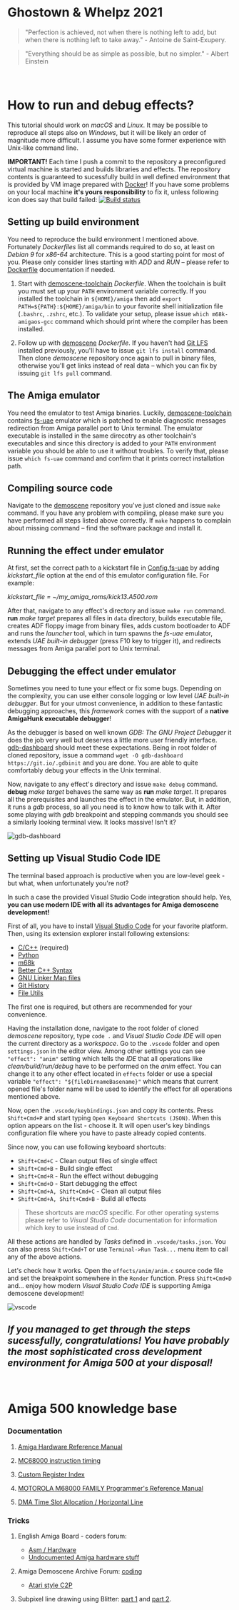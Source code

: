 Ghostown & Whelpz 2021
===
> "Perfection is achieved, not when there is nothing left to add, but when
> there is nothing left to take away." - Antoine de Saint-Exupery.

> "Everything should be as simple as possible, but no simpler." - Albert Einstein

\
How to run and debug effects?
===

This tutorial should work on *macOS* and *Linux*. It may be possible to
reproduce all steps also on *Windows*, but it will be likely an order of 
magnitude more difficult. I assume you have some former experience with 
Unix-like command line. 

**IMPORTANT!** Each time I push a commit to the repository a preconfigured
virtual machine is started and builds libraries and effects. The repository
contents is guaranteed to sucessfully build in well defined environment that is
provided by VM image prepared with [Docker](https://www.docker.com/)! If you
have some problems on your local machine **it's yours responsibility** to fix
it, unless following icon does say that build failed:
[![Build status](https://circleci.com/gh/cahirwpz/demoscene.png)](https://circleci.com/gh/cahirwpz/demoscene)

Setting up build environment
---

You need to reproduce the build environment I mentioned above. Fortunately
_Dockerfiles_ list all commands required to do so, at least on _Debian 9_ for
_x86-64_ architecture. This is a good starting point for most of you.
Please only consider lines starting with _ADD_ and _RUN_ – please refer to
[Dockerfile](https://docs.docker.com/engine/reference/builder/#run)
documentation if needed.

1. Start with [demoscene-toolchain](https://github.com/cahirwpz/demoscene-toolchain/blob/master/Dockerfile)
   _Dockerfile_. When the toolchain is built you must set up your `PATH`
   environment variable correctly. If you installed the toolchain in
   `${HOME}/amiga` then add `export PATH=${PATH}:${HOME}/amiga/bin` to your
   favorite shell initialization file (`.bashrc`, `.zshrc`, etc.). To validate
   your setup, please issue `which m68k-amigaos-gcc` command which should print
   where the compiler has been installed.

2. Follow up with [demoscene](https://github.com/cahirwpz/demoscene/blob/master/Dockerfile)
   _Dockerfile_. If you haven't had [Git LFS](https://git-lfs.github.com/)
   installed previously, you'll have to issue `git lfs install` command. Then
   clone *demoscene* repository once again to pull in binary files, otherwise
   you'll get links instead of real data – which you can fix by issuing
   `git lfs pull` command.

The Amiga emulator
---

You need the emulator to test Amiga binaries. Luckily, [demoscene-toolchain](https://github.com/cahirwpz/demoscene-toolchain) 
contains [fs-uae](https://fs-uae.net) emulator which is patched to enable 
diagnostic messages redirection from Amiga parallel port to Unix terminal. 
The emulator executable is installed in the same direcotry as other 
toolchain's executables and since  this directory is added to your `PATH` environment 
variable you should be able to use it without troubles. To verify that, please issue 
`which fs-uae` command and confirm that it prints correct installation path.

Compiling source code
---

Navigate to the [demoscene](https://github.com/cahirwpz/demoscene) repository 
you've just cloned and issue `make` command. If you have any problem with compiling, 
please make sure you have performed all steps listed above correctly. If `make` happens 
to complain about missing command – find the software package and install it.

Running the effect under emulator
---

At first, set the correct path to a kickstart file in 
[Config.fs-uae](https://github.com/cahirwpz/demoscene/blob/master/effects/Config.fs-uae) 
by adding _kickstart_file_ option at the end of this emulator configuration file. 
For example:

_kickstart_file = ~/my_amiga_roms/kick13.A500.rom_

After that, navigate to any effect's directory and issue `make run` command. 
**run** _make target_ prepares all files in `data` directory, builds 
executable file, creates ADF floppy image from binary files, adds 
custom bootloader to ADF and runs the _launcher_ tool, which in turn spawns 
the _fs-uae_ emulator, extends *UAE built-in debugger* (press F10 key to trigger it), 
and redirects messages from Amiga parallel port to Unix terminal.

Debugging the effect under emulator
---

Sometimes you need to tune your effect or fix some bugs. Depending on the complexity, 
you can use either console logging or low level *UAE built-in debugger*. But for your 
utmost convenience, in addition to these fantastic debugging approaches, this 
_framework_ comes with the support of a **native AmigaHunk executable debugger**!

As the debugger is based on well known *GDB: The GNU Project Debugger* it does the 
job very well but deserves a little more user friendly interface. 
[gdb-dashboard](https://github.com/cyrus-and/gdb-dashboard) should meet these expectations. 
Being in root folder of cloned repository, issue a command 
`wget -O gdb-dashboard https://git.io/.gdbinit` and you are done. You are able to 
quite comfortably debug your effects in the Unix terminal.

Now, navigate to any effect's directory and issue `make debug` command. **debug** 
_make target_ behaves the same way as **run** _make target_. It prepares all the 
prerequisites and launches the effect in the emulator. But, in addition, it runs 
a _gdb_ process, so all you need is to know how to talk with it. After some 
playing with _gdb_ breakpoint and stepping commands you should see a similarly 
looking terminal view. It looks massive! Isn't it?

![gdb-dashboard](./README.gdb.png)

Setting up Visual Studio Code IDE
---

The terminal based approach is productive when you are low-level geek - 
but what, when unfortunately you're not?

In such a case the provided Visual Studio Code integration should help. 
Yes, **you can use modern IDE with all its advantages for Amiga demoscene development!**

First of all, you have to install [Visual Studio Code](https://code.visualstudio.com/download) 
for your favorite platform. Then, using its extension explorer install following extensions:
- [C/C++](https://marketplace.visualstudio.com/items?itemName=ms-vscode.cpptools) (required)
- [Python](https://marketplace.visualstudio.com/items?itemName=ms-python.python)
- [m68k](https://marketplace.visualstudio.com/items?itemName=steventattersall.m68k)
- [Better C++ Syntax](https://marketplace.visualstudio.com/items?itemName=jeff-hykin.better-cpp-syntax)
- [GNU Linker Map files](https://marketplace.visualstudio.com/items?itemName=trond-snekvik.gnu-mapfiles)
- [Git History](https://marketplace.visualstudio.com/items?itemName=donjayamanne.githistory)
- [File Utils](https://marketplace.visualstudio.com/items?itemName=sleistner.vscode-fileutils)

The first one is required, but others are recommended for your convenience.

Having the installation done, navigate to the root folder of cloned _demoscene_ 
repository, type `code .` and _Visual Studio Code IDE_ will open the current 
directory as a _workspace_. Go to the `.vscode` folder and open `settings.json` 
in the editor view. Among other settings you can see `"effect": "anim"` setting which 
tells the _IDE_ that all operations like _clean/build/run/debug_ have to be 
performed on the _anim_ effect. You can change it to any other effect located in `effects` 
folder or use a special variable `"effect": "${fileDirnameBasename}"` which means 
that current opened file's folder name will be used to identify the effect for 
all operations mentioned above.

Now, open the `.vscode/keybindings.json` and copy its contents. Press `Shift+Cmd+P` 
and start typing `Open Keyboard Shortcuts (JSON)`. When this option appears on the 
list - choose it. It will open user's key bindings configuration file where you have 
to paste already copied contents.

Since now, you can use following keyboard shortcuts:
- `Shift+Cmd+C` - Clean output files of single effect
- `Shift+Cmd+B` - Build single effect
- `Shift+Cmd+R` - Run the effect without debugging
- `Shift+Cmd+D` - Start debugging the effect
- `Shift+Cmd+A, Shift+Cmd+C` - Clean all output files
- `Shift+Cmd+A, Shift+Cmd+B` - Build all effects

> These shortcuts are _macOS_ specific. For other operating systems please 
refer to _Visual Studio Code_ documentation for information which key to 
use instead of `Cmd`.

All these actions are handled by _Tasks_ defined in `.vscode/tasks.json`. You can 
also press `Shift+Cmd+T` or use `Terminal->Run Task...` menu item to call 
any of the above actions.

Let's check how it works. Open the `effects/anim/anim.c` source code file 
and set the breakpoint somewhere in the `Render` function. Press `Shift+Cmd+D` 
and... enjoy how modern _Visual Studio Code IDE_ is supporting 
Amiga demoscene development!

![vscode](./README.vsc.png)

*If you managed to get through the steps sucessfully, congratulations! You have
probably the most sophisticated cross development environment for Amiga 500 at
your disposal!*
---

\
Amiga 500 knowledge base
===

### Documentation

1. [Amiga Hardware Reference Manual](http://amigadev.elowar.com/read/ADCD_2.1/Hardware_Manual_guide/node0000.html)

2. [MC68000 instruction timing](http://linas.org/mirrors/www.nvg.ntnu.no/2002.09.16/amiga/MC680x0_Sections/mc68000timing.HTML)

3. [Custom Register Index](http://www.winnicki.net/amiga/memmap/)

4. [MOTOROLA M68000 FAMILY Programmer's Reference Manual](http://www.freescale.com/files/archives/doc/ref_manual/M68000PRM.pdf)

5. [DMA Time Slot Allocation / Horizontal Line](http://amigadev.elowar.com/read/ADCD_2.1/Hardware_Manual_guide/node02D4.gif)

### Tricks

1. English Amiga Board - coders forum:
   * [Asm / Hardware](http://eab.abime.net/forumdisplay.php?f=112)
   * [Undocumented Amiga hardware stuff](http://eab.abime.net/showthread.php?t=19676)

2. Amiga Demoscene Archive Forum: [coding](http://ada.untergrund.net/?p=boardforums&forum=4)
   * [Atari style C2P](http://ada.untergrund.net/?p=boardthread&id=217)

3. Subpixel line drawing using Blitter: [part 1](http://scalibq.wordpress.com/2011/12/28/just-keeping-it-real-part-5/) and [part 2](http://scalibq.wordpress.com/2012/01/06/just-keeping-it-real-part-5-1/).
